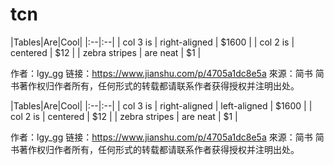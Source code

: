 # tcn

|Tables|Are|Cool|
|:--|:--|
| col 3 is      | right-aligned | $1600 |
| col 2 is      | centered      |   $12 |
| zebra stripes | are neat      |    $1 |

作者：lgy_gg
链接：https://www.jianshu.com/p/4705a1dc8e5a
來源：简书
简书著作权归作者所有，任何形式的转载都请联系作者获得授权并注明出处。

|Tables|Are|Cool|
|:--|:--|
| col 3 is      | right-aligned  |  left-aligned | $1600 |
| col 2 is      | centered      |   $12 |
| zebra stripes | are neat      |    $1 |

作者：lgy_gg
链接：https://www.jianshu.com/p/4705a1dc8e5a
來源：简书
简书著作权归作者所有，任何形式的转载都请联系作者获得授权并注明出处。
